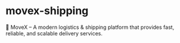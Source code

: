 # movex-shipping
🚚 MoveX – A modern logistics &amp; shipping platform that provides fast, reliable, and scalable delivery services.
